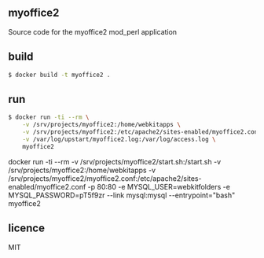 myoffice2
---------

Source code for the myoffice2 mod_perl application


## build

```bash
$ docker build -t myoffice2 .
```

## run

```bash
$ docker run -ti --rm \
	-v /srv/projects/myoffice2:/home/webkitapps \
	-v /srv/projects/myoffice2:/etc/apache2/sites-enabled/myoffice2.conf \
	-v /var/log/upstart/myoffice2.log:/var/log/access.log \
	myoffice2
```


docker run -ti --rm -v /srv/projects/myoffice2/start.sh:/start.sh -v /srv/projects/myoffice2:/home/webkitapps -v /srv/projects/myoffice2/myoffice2.conf:/etc/apache2/sites-enabled/myoffice2.conf -p 80:80 -e MYSQL_USER=webkitfolders -e MYSQL_PASSWORD=pT5f9zr --link mysql:mysql --entrypoint="bash" myoffice2


## licence

MIT